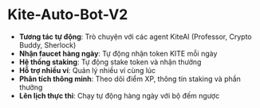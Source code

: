 # Kite-Auto-Bot-V2
- **Tương tác tự động**: Trò chuyện với các agent KiteAI (Professor, Crypto Buddy, Sherlock)
- **Nhận faucet hàng ngày**: Tự động nhận token KITE mỗi ngày
- **Hệ thống staking**: Tự động stake token và nhận thưởng
- **Hỗ trợ nhiều ví**: Quản lý nhiều ví cùng lúc
- **Phân tích thông minh**: Theo dõi điểm XP, thông tin staking và phần thưởng
- **Lên lịch thực thi**: Chạy tự động hàng ngày với bộ đếm ngược

